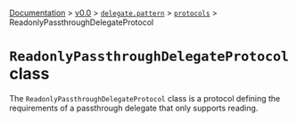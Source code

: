 [Documentation](/docs/documentation.md) >
 [v0.0](/docs/0.0/version.md) >
  [`delegate.pattern`](/docs/0.0/delegate/pattern/module.md) >
   [`protocols`](/docs/0.0/delegate/pattern/protocols/module.md) >
    ReadonlyPassthroughDelegateProtocol

# `ReadonlyPassthroughDelegateProtocol` class

The `ReadonlyPassthroughDelegateProtocol` class is a protocol defining the requirements of a passthrough delegate that only supports reading.
